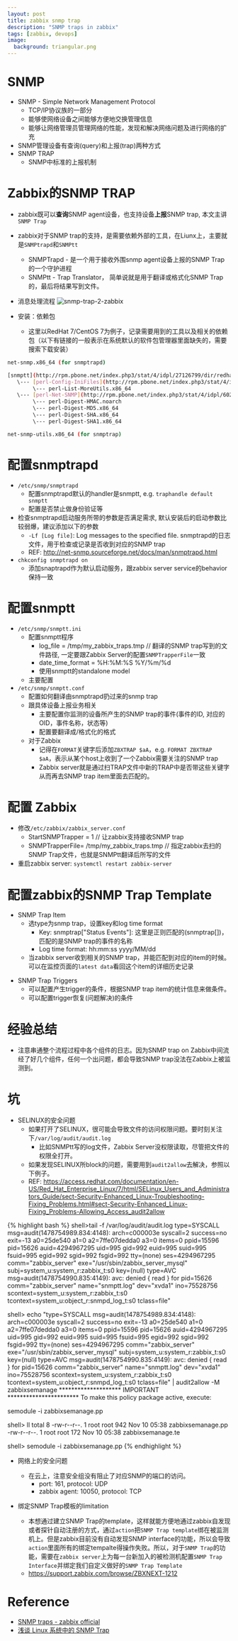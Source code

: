 ```yaml
---
layout: post
title: zabbix snmp trap
description: "SNMP traps in zabbix"
tags: [zabbix, devops]
image:
  background: triangular.png
---
```


# SNMP #

* SNMP - Simple Network Management Protocol
  - TCP/IP协议族的一部分
  - 能够使网络设备之间能够方便地交换管理信息
  - 能够让网络管理员管理网络的性能，发现和解决网络问题及进行网络的扩充
* SNMP管理设备有查询(query)和上报(trap)两种方式
* SNMP TRAP
  - SNMP中标准的上报机制

# Zabbix的SNMP TRAP #
* zabbix既可以**查询**SNMP agent设备，也支持设备**上报**SNMP trap, 本文主讲`SNMP Trap`
* zabbix对于SNMP trap的支持，是需要依赖外部的工具，在Liunx上，主要就是`SNMPtrapd`和`SNMPtt`
  - SNMPTrapd - 是一个用于接收外围snmp agent设备上报的SNMP Trap的一个守护进程
  - SNMPtt - Trap Translator， 简单说就是用于翻译或格式化SNMP Trap的，最后将结果写到文件。

* 消息处理流程
![snmp-trap-2-zabbix](http://www.plantuml.com/plantuml/png/RKwz3e9039xjKpGuym8C9ZeO1pKcEBaLQU2IetSvgl3u7g90Z9sQxzzJK7CtdaGnbyPlAnQ5mlMOtAWeJ8yvXoS7FBXM4rmVJLNhpZuOLdvXRQDL0_do3wo0drjIrwZU6yj_oR5wR0QM4kCWW6bVkfaBCypFfmiEFqmWfb-9PdWdQx4cAMqC6y4t_rsG3MPfBIdFMHZrs0KJCUigM0xwCJTEZBg0XCBT7F02)

* 安装：依赖包
   - 这里以RedHat 7/CentOS 7为例子，记录需要用到的工具以及相关的依赖包（以下有链接的一般表示在系统默认的软件包管理器里面缺失的，需要搜索下载安装）

```bash
net-snmp.x86_64 (for snmptrapd)

[snmptt](http://rpm.pbone.net/index.php3/stat/4/idpl/27126799/dir/redhat_el_7/com/snmptt-1.4-0.9.beta2.el7.noarch.rpm.html)
   \--- [perl-Config-IniFiles](http://rpm.pbone.net/index.php3/stat/4/idpl/29944336/dir/redhat_el_7/com/perl-Config-IniFiles-2.83-4.1.noarch.rpm.html) 
        \--- perl-List-MoreUtils.x86_64
   \--- [perl-Net-SNMP](http://rpm.pbone.net/index.php3/stat/4/idpl/6028905/dir/redhat_7.x/com/perl-Net-SNMP-v5.0.1-1.pp-rh73.noarch.rpm.html)
        \--- perl-Digest-HMAC.noarch
        \--- perl-Digest-MD5.x86_64
        \--- perl-Digest-SHA.x86_64
        \--- perl-Digest-SHA1.x86_64

net-snmp-utils.x86_64 (for snmptrap)
```

# 配置snmptrapd #
* `/etc/snmp/snmptrapd`
  - 配置snmptrapd默认的handler是snmptt, e.g. `traphandle default snmptt`
  - 配置是否禁止做身份验证等
* 检查snmptrapd启动服务所带的参数是否满足需求, 默认安装后的启动参数比较弱爆，建议添加以下的参数
  - `-Lf [Log file]`: Log messages to the specified file. snmptrapd的日志文件，用于检查或记录是否收到对应的SNMP trap
  - REF: http://net-snmp.sourceforge.net/docs/man/snmptrapd.html
* `chkconfig snmptrapd on`
  + 添加snaptrapd作为默认启动服务，跟zabbix server service的behavior保持一致

# 配置snmptt #
* `/etc/snmp/snmptt.ini`
  - 配置snmptt程序
    + log_file = /tmp/my_zabbix_traps.tmp  // 翻译的SNMP trap写到的文件路径, 一定要跟Zabbix Server的配置`SNMPTrapperFile`一致
    + date_time_format = %H:%M:%S %Y/%m/%d
    + 使用snmptt的standalone model
  - 主要配置
* `/etc/snmp/snmptt.conf`
  - 配置如何翻译由snmptrapd扔过来的snmp trap
  - 跟具体设备上报业务相关
    + 主要配置你监测的设备所产生的SNMP trap的事件(事件的ID, 对应的OID，事件名称，状态等)
    + 配置要翻译成/格式化的格式
  - 对于Zabbix
    + 记得在`FORMAT`关键字后添加`ZBXTRAP $aA`，e.g. `FORMAT ZBXTRAP $aA`，表示从某个host上收到了一个Zabbix需要关注的SNMP trap
    + Zabbix server就是通过扫TRAP文件中新的TRAP中是否带这些关键字从而再去SNMP trap item里面去匹配的。

# 配置 Zabbix #
* 修改`/etc/zabbix/zabbix_server.conf`
   - StartSNMPTrapper = 1  // 让zabbix支持接收SNMP trap
   - SNMPTrapperFile= /tmp/my_zabbix_traps.tmp // 指定zabbix去扫的SNMP Trap文件，也就是SNMPtt翻译后所写的文件
* 重启zabbix server: `systemctl restart zabbix-server`

# 配置zabbix的SNMP Trap Template
* SNMP Trap Item
  - 选type为snmp trap，设置key和log time format
    + Key: snmptrap["Status Events"]: 这里是正则匹配的(snmptrap[<regex>])，匹配的是SNMP trap的事件的名称
    + Log time format: hh:mm:ss yyyy/MM/dd
  - 当zabbix server收到相关的SNMP trap，并能匹配到对应的item的时候。可以在监控页面的`latest data`看回这个item的详细历史记录
- SNMP Trap Triggers
  - 可以配置产生trigger的条件，根据SNMP trap item的统计信息来做条件。
  - 可以配置trigger恢复(问题解决)的条件 

# 经验总结 #
* 注意串通整个流程过程中各个组件的日志。因为SNMP trap on Zabbix中间流经了好几个组件，任何一个出问题，都会导致SNMP trap没法在Zabbix上被监测到。

# 坑 #
* SELINUX的安全问题
  - 如果打开了SELINUX，很可能会导致文件的访问权限问题。要时刻关注下`/var/log/audit/audit.log`
    + 比如SNMPtt写的log文件，Zabbix Server没权限读取，尽管把文件的权限全打开。
  - 如果发现SELINUX所block的问题，需要用到`audit2allow`去解决，参照以下例子。
  - REF: https://access.redhat.com/documentation/en-US/Red_Hat_Enterprise_Linux/7/html/SELinux_Users_and_Administrators_Guide/sect-Security-Enhanced_Linux-Troubleshooting-Fixing_Problems.html#sect-Security-Enhanced_Linux-Fixing_Problems-Allowing_Access_audit2allow

{% highlight bash %}
shell>tail -f /var/log/audit/audit.log
type=SYSCALL msg=audit(1478754989.834:4148): arch=c000003e syscall=2 success=no exit=-13 a0=25de540 a1=0 a2=7ffe07dedda0 a3=0 items=0 ppid=15596 pid=15626 auid=4294967295 uid=995 gid=992 euid=995 suid=995 fsuid=995 egid=992 sgid=992 fsgid=992 tty=(none) ses=4294967295 comm="zabbix_server" exe="/usr/sbin/zabbix_server_mysql" subj=system_u:system_r:zabbix_t:s0 key=(null)
type=AVC msg=audit(1478754990.835:4149): avc:  denied  { read } for  pid=15626 comm="zabbix_server" name="snmptt.log" dev="xvda1" ino=75528756 scontext=system_u:system_r:zabbix_t:s0 tcontext=system_u:object_r:snmpd_log_t:s0 tclass=file"

shell> echo "type=SYSCALL msg=audit(1478754989.834:4148): arch=c000003e syscall=2 success=no exit=-13 a0=25de540 a1=0 a2=7ffe07dedda0 a3=0 items=0 ppid=15596 pid=15626 auid=4294967295 uid=995 gid=992 euid=995 suid=995 fsuid=995 egid=992 sgid=992 fsgid=992 tty=(none) ses=4294967295 comm="zabbix_server" exe="/usr/sbin/zabbix_server_mysql" subj=system_u:system_r:zabbix_t:s0 key=(null)
type=AVC msg=audit(1478754990.835:4149): avc:  denied  { read } for  pid=15626 comm="zabbix_server" name="snmptt.log" dev="xvda1" ino=75528756 scontext=system_u:system_r:zabbix_t:s0 tcontext=system_u:object_r:snmpd_log_t:s0 tclass=file" | audit2allow -M zabbixsemanage
******************** IMPORTANT ***********************
To make this policy package active, execute:

semodule -i zabbixsemanage.pp

shell> ll
total 8
-rw-r--r--. 1 root root 942 Nov 10 05:38 zabbixsemanage.pp
-rw-r--r--. 1 root root 172 Nov 10 05:38 zabbixsemanage.te

shell> semodule -i zabbixsemanage.pp
{% endhighlight %}

* 网络上的安全问题
  - 在云上，注意安全组没有阻止了对应SNMP的端口的访问。
    + port: 161, protocol: UDP
    + zabbix agent: 10050, protocol: TCP

* 绑定SNMP Trap模板的limitation
  - 本想通过建立SNMP Trap的template，这样就能方便地通过zabbix自发现或者探针自动注册的方式，通过`action`把`SNMP Trap template`绑在被监测机上。但是zabbix目前没有自动发现SNMP interface的功能，所以会导致`action`里面所有的绑定tempalte得操作失败。所以，对于`SNMP Trap`的功能，需要在`zabbix server`上为每一台新加入的被检测机配置`SNMP Trap Interface`并绑定我们自定义做好的`SNMP Trap Template`
  - https://support.zabbix.com/browse/ZBXNEXT-1212

# Reference #
* [SNMP traps - zabbix official](https://www.zabbix.com/documentation/3.2/manual/config/items/itemtypes/snmptrap)
* [浅谈 Linux 系统中的 SNMP Trap](https://www.ibm.com/developerworks/cn/linux/l-cn-snmp/)


